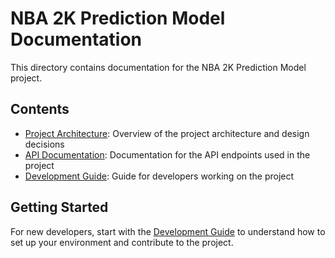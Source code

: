 # NBA 2K Prediction Model Documentation

This directory contains documentation for the NBA 2K Prediction Model project.

## Contents

- [Project Architecture](architecture.md): Overview of the project architecture and design decisions
- [API Documentation](api.md): Documentation for the API endpoints used in the project
- [Development Guide](development.md): Guide for developers working on the project

## Getting Started

For new developers, start with the [Development Guide](development.md) to understand how to set up your environment and contribute to the project.

